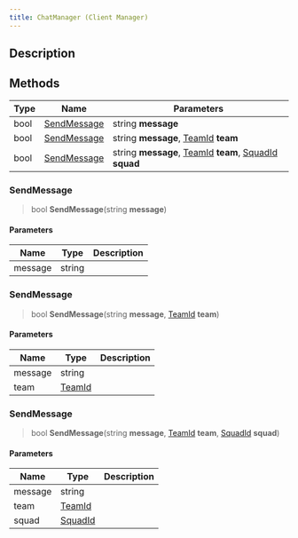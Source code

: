```yaml
---
title: ChatManager (Client Manager)
---
```

## Description

## Methods

| Type | Name                        | Parameters                                                                                                          |
| ---- | --------------------------- | ------------------------------------------------------------------------------------------------------------------- |
| bool | [SendMessage](#sendmessage) | string **message**                                                                                                  |
| bool | [SendMessage](#sendmessage) | string **message**, [TeamId](/vext/ref/fb/teamid) **team**                                                   |
| bool | [SendMessage](#sendmessage) | string **message**, [TeamId](/vext/ref/fb/teamid) **team**, [SquadId](/vext/ref/fb/squadid) **squad** |

### SendMessage

> bool **SendMessage**(string **message**)

#### Parameters

| Name    | Type   | Description |
| ------- | ------ | ----------- |
| message | string |             |

### SendMessage

> bool **SendMessage**(string **message**, [TeamId](/vext/ref/fb/teamid) **team**)

#### Parameters

| Name    | Type                                 | Description |
| ------- | ------------------------------------ | ----------- |
| message | string                               |             |
| team    | [TeamId](/vext/ref/fb/teamid) |             |

### SendMessage

> bool **SendMessage**(string **message**, [TeamId](/vext/ref/fb/teamid) **team**, [SquadId](/vext/ref/fb/squadid) **squad**)

#### Parameters

| Name    | Type                                   | Description |
| ------- | -------------------------------------- | ----------- |
| message | string                                 |             |
| team    | [TeamId](/vext/ref/fb/teamid)   |             |
| squad   | [SquadId](/vext/ref/fb/squadid) |             |

